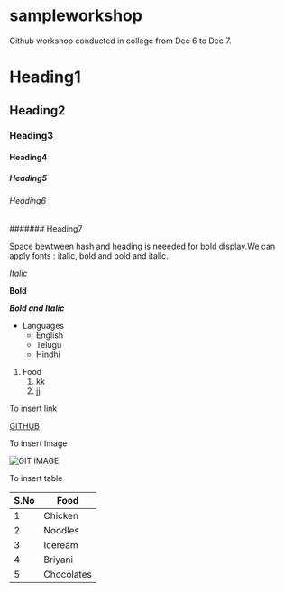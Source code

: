# sampleworkshop
Github workshop conducted in college from Dec 6 to Dec 7.
# Heading1
## Heading2
### Heading3
#### Heading4
##### Heading5
###### Heading6
####### Heading7

Space bewtween hash and heading is neeeded for bold display.We can apply fonts : italic, bold and bold and italic.

*Italic*

**Bold**

***Bold and Italic*** 

* Languages
  * English
  * Telugu
  * Hindhi

1. Food
    1. kk
    2. jj
   
To insert link

[GITHUB](https://www.google.com/search?q=github&oq=&aqs=chrome.1.69i59i450l8.4598301j0j15&sourceid=chrome&ie=UTF-8)

To insert Image

![GIT IMAGE](https://images.immediate.co.uk/production/volatile/sites/25/2020/11/GettyImages-1185065140-b0a2412.jpg?quality=90&resize=768%2C574)

To insert table

S.No|Food
----|----
1|Chicken
2|Noodles
3|Iceream
4|Briyani
5|Chocolates
